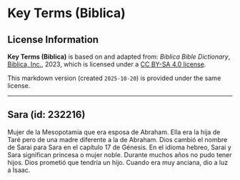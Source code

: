 # Key Terms (Biblica)

## License Information

**Key Terms (Biblica)** is based on and adapted from: _Biblica Bible Dictionary_, [Biblica, Inc.](https://www.biblica.com/), 2023, which is licensed under a [CC BY-SA 4.0 license](https://creativecommons.org/licenses/by-sa/4.0/legalcode.en).

This markdown version (created `2025-10-20`) is provided under the same license.



--------------------------------

## Sara (id: 232216)

Mujer de la Mesopotamia que era esposa de Abraham. Ella era la hija de Taré pero de una madre diferente a la de Abraham. Dios cambió el nombre de Sarai para Sara en el capítulo 17 de Génesis. En el idioma hebreo, Sarai y Sara significan princesa o mujer noble. Durante muchos años no pudo tener hijos. Dios prometió que tendría un hijo. Cuando era muy anciana, dio a luz a Isaac.


